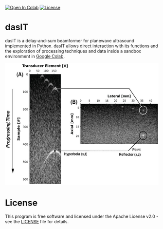 [![Open In Colab](https://colab.research.google.com/assets/colab-badge.svg)](https://colab.research.google.com/github/luuleitner/dasIT/blob/main/beamform_image.ipynb)
[![License](https://img.shields.io/badge/License-Apache_2.0-blue.svg)](https://opensource.org/licenses/Apache-2.0)

# dasIT
dasIT is a delay-and-sum beamformer for planewave ultrasound implemented in Python. dasIT allows direct interaction with its functions and the exploration of processing techniques and data inside a sandbox environment in [Google Colab](https://colab.research.google.com/github/luuleitner/dasIT/blob/main/beamform_image.ipynb).

<p align="center">
<img src="https://github.com/luuleitner/dasIT/blob/main/example_data/dasIT_xt_xz.jpg" height="400">
</p>

# License
This program is free software and licensed under the Apache License v2.0 - see the [LICENSE](https://github.com/luuleitner/dasIT/blob/main/LICENSE) file for details.

